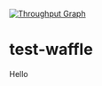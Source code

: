 
[![Throughput Graph](https://graphs.waffle.io/guillaumeleone/test-waffle/throughput.svg)](https://waffle.io/guillaumeleone/test-waffle/metrics)

# test-waffle

Hello 

